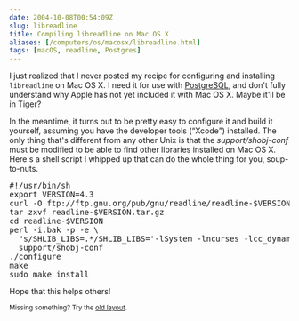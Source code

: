 ```yaml
--- 
date: 2004-10-08T00:54:09Z
slug: libreadline
title: Compiling libreadline on Mac OS X
aliases: [/computers/os/macosx/libreadline.html]
tags: [macOS, readline, Postgres]
---
```


<p>I just realized that I never posted my recipe for configuring and installing <code>libreadline</code> on Mac OS X. I need it for use with <a href="http://www/postgresql.org/" title="PostgreSQL Website">PostgreSQL</a>, and don't fully understand why Apple has not yet included it with Mac OS X. Maybe it'll be in Tiger?</p>

<p>In the meantime, it turns out to be pretty easy to configure it and build it yourself, assuming you have the developer tools (<q>Xcode</q>) installed. The only thing that's different from any other Unix is that the <em>support/shobj-conf</em> must be modified to be able to find other libraries installed on Mac OS X. Here's a shell script I whipped up that can do the whole thing for you, soup-to-nuts.</p>

<pre>
#!/usr/bin/sh
export VERSION=4.3
curl -O ftp://ftp.gnu.org/pub/gnu/readline/readline-$VERSION.tar.gz
tar zxvf readline-$VERSION.tar.gz
cd readline-$VERSION
perl -i.bak -p -e \
  &quot;s/SHLIB_LIBS=.*/SHLIB_LIBS=&#x0027;-lSystem -lncurses -lcc_dynamic&#x0027;/g&quot; \
  support/shobj-conf
./configure
make
sudo make install
</pre>

<p>Hope that this helps others!</p>


<p class="past"><small>Missing something? Try the <a rel="nofollow" href="http://past.justatheory.com/computers/os/macosx/libreadline.html">old layout</a>.</small></p>


